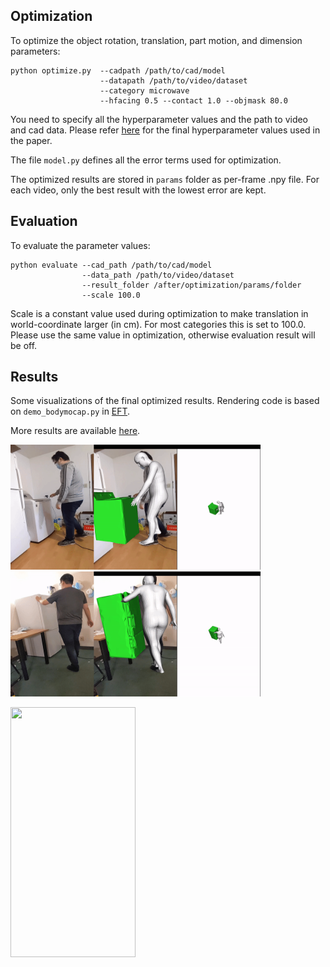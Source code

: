 
## Optimization

To optimize the object rotation, translation, part motion, and dimension parameters: 
```
python optimize.py  --cadpath /path/to/cad/model
                    --datapath /path/to/video/dataset
                    --category microwave 
                    --hfacing 0.5 --contact 1.0 --objmask 80.0
``` 

You need to specify all the hyperparameter values and the path to video and cad data. Please refer [here](https://drive.google.com/file/d/1KSTChTEmu_4w9MqqYds1Fz4yKDY0ylgY/view?usp=sharing) for the final hyperparameter values used in the paper. 

The file `model.py` defines all the error terms used for optimization. 

The optimized results are stored in `params` folder as per-frame .npy file. For each video, only the best result with the lowest error are kept. 


## Evaluation 

To evaluate the parameter values:
```
python evaluate --cad_path /path/to/cad/model
                --data_path /path/to/video/dataset
                --result_folder /after/optimization/params/folder
                --scale 100.0 
```                        
Scale is a constant value used during optimization to make translation in world-coordinate larger (in cm). For most categories this is set to 100.0. Please use the same value in optimization, otherwise evaluation result will be off.   


## Results 

Some visualizations of the final optimized results. Rendering code is based on `demo_bodymocap.py` in [EFT](https://github.com/facebookresearch/eft/tree/master/demo). 

More results are available [here](https://www.youtube.com/watch?v=LhZ1TkRUznA).
 
<img src="../images/demo1.gif" width="400" height="200"/> <img src="../images/demo3.gif" width="400" height="200"/>

<img src="../images/demo2.gif" width="200" height="400"/>  
